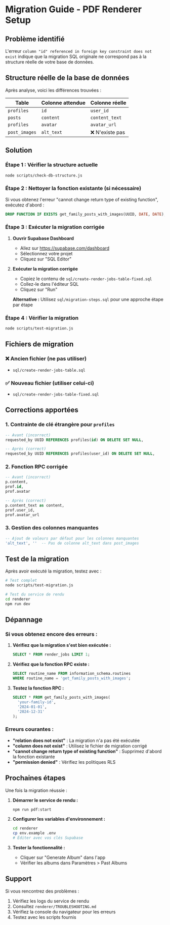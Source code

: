 # Migration Guide - PDF Renderer Setup

## Problème identifié

L'erreur `column "id" referenced in foreign key constraint does not exist` indique que la migration SQL originale ne correspond pas à la structure réelle de votre base de données.

## Structure réelle de la base de données

Après analyse, voici les différences trouvées :

| Table | Colonne attendue | Colonne réelle |
|-------|------------------|----------------|
| `profiles` | `id` | `user_id` |
| `posts` | `content` | `content_text` |
| `profiles` | `avatar` | `avatar_url` |
| `post_images` | `alt_text` | ❌ N'existe pas |

## Solution

### Étape 1 : Vérifier la structure actuelle

```bash
node scripts/check-db-structure.js
```

### Étape 2 : Nettoyer la fonction existante (si nécessaire)

Si vous obtenez l'erreur "cannot change return type of existing function", exécutez d'abord :

```sql
DROP FUNCTION IF EXISTS get_family_posts_with_images(UUID, DATE, DATE);
```

### Étape 3 : Exécuter la migration corrigée

1. **Ouvrir Supabase Dashboard**
   - Allez sur https://supabase.com/dashboard
   - Sélectionnez votre projet
   - Cliquez sur "SQL Editor"

2. **Exécuter la migration corrigée**
   - Copiez le contenu de `sql/create-render-jobs-table-fixed.sql`
   - Collez-le dans l'éditeur SQL
   - Cliquez sur "Run"

   **Alternative :** Utilisez `sql/migration-steps.sql` pour une approche étape par étape

### Étape 4 : Vérifier la migration

```bash
node scripts/test-migration.js
```

## Fichiers de migration

### ❌ Ancien fichier (ne pas utiliser)
- `sql/create-render-jobs-table.sql`

### ✅ Nouveau fichier (utiliser celui-ci)
- `sql/create-render-jobs-table-fixed.sql`

## Corrections apportées

### 1. Contrainte de clé étrangère pour `profiles`
```sql
-- Avant (incorrect)
requested_by UUID REFERENCES profiles(id) ON DELETE SET NULL,

-- Après (correct)
requested_by UUID REFERENCES profiles(user_id) ON DELETE SET NULL,
```

### 2. Fonction RPC corrigée
```sql
-- Avant (incorrect)
p.content,
prof.id,
prof.avatar

-- Après (correct)
p.content_text as content,
prof.user_id,
prof.avatar_url
```

### 3. Gestion des colonnes manquantes
```sql
-- Ajout de valeurs par défaut pour les colonnes manquantes
'alt_text', ''  -- Pas de colonne alt_text dans post_images
```

## Test de la migration

Après avoir exécuté la migration, testez avec :

```bash
# Test complet
node scripts/test-migration.js

# Test du service de rendu
cd renderer
npm run dev
```

## Dépannage

### Si vous obtenez encore des erreurs :

1. **Vérifiez que la migration s'est bien exécutée :**
   ```sql
   SELECT * FROM render_jobs LIMIT 1;
   ```

2. **Vérifiez que la fonction RPC existe :**
   ```sql
   SELECT routine_name FROM information_schema.routines 
   WHERE routine_name = 'get_family_posts_with_images';
   ```

3. **Testez la fonction RPC :**
   ```sql
   SELECT * FROM get_family_posts_with_images(
     'your-family-id',
     '2024-01-01',
     '2024-12-31'
   );
   ```

### Erreurs courantes :

- **"relation does not exist"** : La migration n'a pas été exécutée
- **"column does not exist"** : Utilisez le fichier de migration corrigé
- **"cannot change return type of existing function"** : Supprimez d'abord la fonction existante
- **"permission denied"** : Vérifiez les politiques RLS

## Prochaines étapes

Une fois la migration réussie :

1. **Démarrer le service de rendu :**
   ```bash
   npm run pdf:start
   ```

2. **Configurer les variables d'environnement :**
   ```bash
   cd renderer
   cp env.example .env
   # Éditer avec vos clés Supabase
   ```

3. **Tester la fonctionnalité :**
   - Cliquer sur "Generate Album" dans l'app
   - Vérifier les albums dans Paramètres > Past Albums

## Support

Si vous rencontrez des problèmes :

1. Vérifiez les logs du service de rendu
2. Consultez `renderer/TROUBLESHOOTING.md`
3. Vérifiez la console du navigateur pour les erreurs
4. Testez avec les scripts fournis
